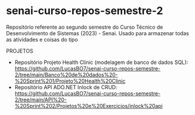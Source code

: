 # senai-curso-repos-semestre-2
Repositório referente ao segundo semestre do Curso Técnico de Desenvolvimento de Sistemas (2023) - Senai.
Usado para armazenar todas as atividades e coisas do tipo

PROJETOS
- Repositório Projeto Health Clinic (modelagem de banco de dados SQL): https://github.com/LucasBO7/senai-curso-repos-semestre-2/tree/main/Banco%20de%20dados%20-%20Sprint%201/Projeto%20Health%20Clinic
- Repositório API ADO.NET Inlock de CRUD: https://github.com/LucasBO7/senai-curso-repos-semestre-2/tree/main/API%20-%20Sprint%202/Projetos%20e%20Exercicios/inlock%20api
